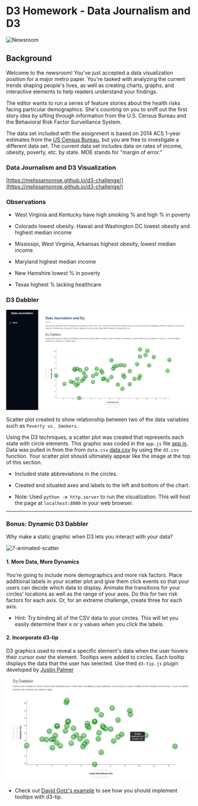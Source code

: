 # D3 Homework - Data Journalism and D3

![Newsroom](https://media.giphy.com/media/v2xIous7mnEYg/giphy.gif)

## Background

Welcome to the newsroom! You've just accepted a data visualization position for a major metro paper. You're tasked with analyzing the current trends shaping people's lives, as well as creating charts, graphs, and interactive elements to help readers understand your findings.

The editor wants to run a series of feature stories about the health risks facing particular demographics. She's counting on you to sniff out the first story idea by sifting through information from the U.S. Census Bureau and the Behavioral Risk Factor Surveillance System.

The data set included with the assignment is based on 2014 ACS 1-year estimates from the [US Census Bureau](https://data.census.gov/cedsci/), but you are free to investigate a different data set. The current data set includes data on rates of income, obesity, poverty, etc. by state. MOE stands for "margin of error."

### Data Journalism and D3 Visualization
[https://melissamonroe.github.io/d3-challenge/](https://melissamonroe.github.io/d3-challenge/)

### Observations

- West Virginia and Kentucky have high smoking % and high % in poverty  

- Colorado lowest obesity. Hawaii and Washington DC lowest obesity and highest median income

- Mississipi, West Virginia, Arkansas highest obesity, lowest median income

- Maryland highest median income

- New Hamshire lowest % in poverty

- Texas highest % lacking healthcare


### D3 Dabbler

![4-scatter](./assets/img/fig-d3-01.png)

Scatter plot created to show relationship between two of the data variables such as `Poverty vs. Smokers`.

Using the D3 techniques, a scatter plot was created that represents each state with circle elements. This graphic was coded in the `app.js` file [app.js](/assets/js/app.js). Data was pulled in from the from `data.csv` [data.csv](/assets/data/data.csv) by using the `d3.csv` function. Your scatter plot should ultimately appear like the image at the top of this section.

* Included state abbreviations in the circles.

* Created and situated axes and labels to the left and bottom of the chart.

* Note: Used `python -m http.server` to run the visualization. This will host the page at `localhost:8000` in your web browser.

- - -

### Bonus: Dynamic D3 Dabbler

Why make a static graphic when D3 lets you interact with your data?

![7-animated-scatter](./assets/img/d3.gif)

#### 1. More Data, More Dynamics

You're going to include more demographics and more risk factors. Place additional labels in your scatter plot and give them click events so that your users can decide which data to display. Animate the transitions for your circles' locations as well as the range of your axes. Do this for two risk factors for each axis. Or, for an extreme challenge, create three for each axis.

* Hint: Try binding all of the CSV data to your circles. This will let you easily determine their x or y values when you click the labels.

#### 2. Incorporate d3-tip

D3 graphics used to reveal a specific element's data when the user hovers their cursor over the element. Tooltips were added to circles. Each tooltip displays the data that the user has selected. Use thed `d3-tip.js` plugin developed by [Justin Palmer](https://github.com/Caged)

![8-tooltip](./assets/img/fig-d3-02.png)

* Check out [David Gotz's example](https://bl.ocks.org/davegotz/bd54b56723c154d25eedde6504d30ad7) to see how you should implement tooltips with d3-tip.


